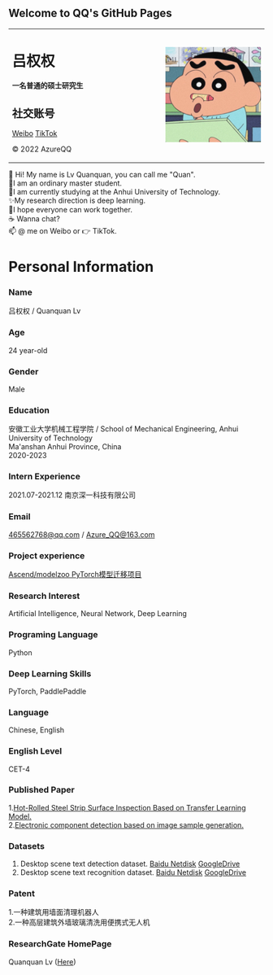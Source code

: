 ## Welcome to QQ's GitHub Pages

<table border="0">
  <tr>
    <td width="60%">
      <h1>吕权权</h1>
      <p><b>一名普通的硕士研究生</b></p>
      <h2>社交账号</h2>
      <a href="https://weibo.com/u/7420973012">Weibo</a>
      <a href="https://www.douyin.com/user/MS4wLjABAAAAJLxaKWW1kSItPwt3pZ1kCMDUPkZrn_U3lZ9PpU5JdL0">TikTok</a>
      <p>© 2022 AzureQQ</p>
    </td>
    <td width="40%">
      <img src="/lqq.jpg" width="100%">
    </td>
  </tr>
</table>


👋 Hi! My name is Lv Quanquan, you can call me "Quan".   
👀I am an ordinary master student.   
💞️I am currently studying at the Anhui University of Technology.   
✨My research direction is deep learning.  
🌱I hope everyone can work together.  
☕ Wanna chat?   
📫 @ me on Weibo or 👉 TikTok.  

# Personal Information

### Name
吕权权 / Quanquan Lv

### Age
24 year-old

### Gender
Male

### Education
安徽工业大学机械工程学院 / School of Mechanical Engineering, Anhui University of Technology  
Ma'anshan Anhui Province, China  
2020-2023

### Intern Experience
2021.07-2021.12 南京深一科技有限公司

### Email
465562768@qq.com / Azure_QQ@163.com

### Project experience
[Ascend/modelzoo PyTorch模型迁移项目](https://gitee.com/ascend/modelzoo/pulls/4799)

### Research Interest
Artificial Intelligence, Neural Network, Deep Learning

### Programing Language
Python

### Deep Learning Skills
PyTorch, PaddlePaddle

### Language
Chinese, English

### English Level
CET-4

### Published Paper
1.[Hot-Rolled Steel Strip Surface Inspection Based on Transfer Learning Model.](https://www.hindawi.com/journals/js/2021/6637252/)  
2.[Electronic component detection based on image sample generation.](https://www.emerald.com/insight/content/doi/10.1108/SSMT-08-2020-0036/full/html)

### Datasets
1. Desktop scene text detection dataset. [Baidu Netdisk](https://pan.baidu.com/s/1FjSB43GGQuSt8vUcmYISkg?pwd=lvqq) [GoogleDrive](https://drive.google.com/drive/folders/19yZ9CutST5FBbhmMk3lXG_7bLvh1XXR1?usp=sharing)
2. Desktop scene text recognition dataset. [Baidu Netdisk](https://pan.baidu.com/s/1lzHfaZRCcxX1tLYjGr2P_Q?pwd=lvqq) [GoogleDrive](https://drive.google.com/drive/folders/1CCUa22kobnC8Le4p4sjgqbZaXL31Lcpv?usp=sharing)

### Patent 
1.一种建筑用墙面清理机器人  
2.一种高层建筑外墙玻璃清洗用便携式无人机

### ResearchGate HomePage
Quanquan Lv ([Here](https://www.researchgate.net/profile/Quanquan-Lv-2))


